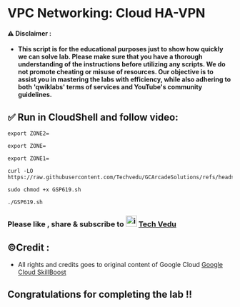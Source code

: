 # VPC Networking: Cloud HA-VPN

#### ⚠️ Disclaimer :
- **This script is for the educational purposes just to show how quickly we can solve lab. Please make sure that you have a thorough understanding of the instructions before utilizing any scripts. We do not promote cheating or  misuse of resources. Our objective is to assist you in mastering the labs with efficiency, while also adhering to both 'qwiklabs' terms of services and YouTube's community guidelines.**

## ✅ Run in CloudShell and follow video:

```
export ZONE2=

export ZONE=

export ZONE1=
```
```
curl -LO https://raw.githubusercontent.com/Techvedu/GCArcadeSolutions/refs/heads/main/GSPSH/GSP619.sh

sudo chmod +x GSP619.sh

./GSP619.sh
```
### Please like , share & subscribe to <img width="25" alt="image" src="https://github.com/user-attachments/assets/dc326965-d4fa-4f1b-87f1-dbad6e3a7259"> [Tech Vedu](https://www.youtube.com/@Techvedu)

## ©Credit :
- All rights and credits goes to original content of Google Cloud [Google Cloud SkillBoost](https://www.cloudskillsboost.google/) 

## Congratulations for completing the lab !!
